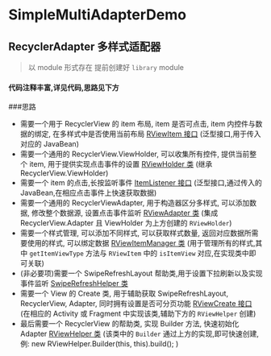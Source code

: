 # SimpleMultiAdapterDemo
## RecyclerAdapter 多样式适配器
>以 module 形式存在
>提前创建好 `library` module

#### 代码注释丰富,详见代码,思路见下方
###思路
* 需要一个用于 RecyclerView 的 item 布局, item 是否可点击, item 内控件与数据的绑定, 在多样式中是否使用当前布局 [RViewItem 接口](https://github.com/wen704/SimpleMultiAdapterDemo/blob/master/library/src/main/java/com/gaofu/library/model/RViewItem.java) (泛型接口,用于传入对应的 JavaBean)
* 需要一个通用的 RecyclerView.ViewHolder, 可以收集所有控件, 提供当前整个 item, 用于提供实现点击事件的设置 [RViewHolder 类](https://github.com/wen704/SimpleMultiAdapterDemo/blob/master/library/src/main/java/com/gaofu/library/holder/RViewHolder.java) (继承 RecyclerView.ViewHolder)
* 需要一个 item 的点击,长按监听事件 [ItemListener 接口](https://github.com/wen704/SimpleMultiAdapterDemo/blob/master/library/src/main/java/com/gaofu/library/listener/ItemListener.java) (泛型接口,通过传入的 JavaBean,在相应点击事件上快速获取数据)
* 需要一个通用的 RecyclerViewAdapter, 用于构造器区分多样式, 可以添加数据, 修改整个数据源, 设置点击事件监听 [RViewAdapter 类](https://github.com/wen704/SimpleMultiAdapterDemo/blob/master/library/src/main/java/com/gaofu/library/base/RViewAdapter.java) (集成 RecyclerView.Adapter 且 ViewHolder 为上方创建的 `RViewHolder`)
* 需要一个样式管理, 可以添加不同样式, 可以获取样式数量, 返回对应数据所需要使用的样式, 可以绑定数据 [RViewItemManager 类](https://github.com/wen704/SimpleMultiAdapterDemo/blob/master/library/src/main/java/com/gaofu/library/manager/RViewItemManager.java) (用于管理所有的样式,其中 `getItemViewType` 方法与 `RViewItem` 中的 `isItemView` 对应,在实现类中即可关联)
* (非必要项)需要一个 SwipeRefreshLayout 帮助类,用于设置下拉刷新以及实现事件监听 [SwipeRefreshHelper 类](https://github.com/wen704/SimpleMultiAdapterDemo/blob/master/library/src/main/java/com/gaofu/library/SwipeRefreshHelper.java)
* 需要一个 View 的 Create 类, 用于辅助获取 SwipeRefreshLayout, RecyclerView, Adapter, 同时拥有设置是否可分页功能 [RViewCreate 接口](https://github.com/wen704/SimpleMultiAdapterDemo/blob/master/library/src/main/java/com/gaofu/library/core/RViewCreate.java) (在相应的 Activity 或 Fragment 中实现该类,辅助下方的 `RViewHelper` 创建)
* 最后需要一个 RecyclerView 的帮助类, 实现 Builder 方法, 快速初始化 Adapter [RViewHelper 类](https://github.com/wen704/SimpleMultiAdapterDemo/blob/master/library/src/main/java/com/gaofu/library/RViewHelper.java) (该类中的 `Builder` 通过上方的实现,即可快速创建,例: new RViewHelper.Builder(this, this).build(); )

